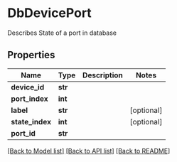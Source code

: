 # DbDevicePort

Describes State of a port in database

## Properties
Name | Type | Description | Notes
------------ | ------------- | ------------- | -------------
**device_id** | **str** |  | 
**port_index** | **int** |  | 
**label** | **str** |  | [optional] 
**state_index** | **int** |  | [optional] 
**port_id** | **str** |  | 

[[Back to Model list]](../README.md#documentation-for-models) [[Back to API list]](../README.md#documentation-for-api-endpoints) [[Back to README]](../README.md)



